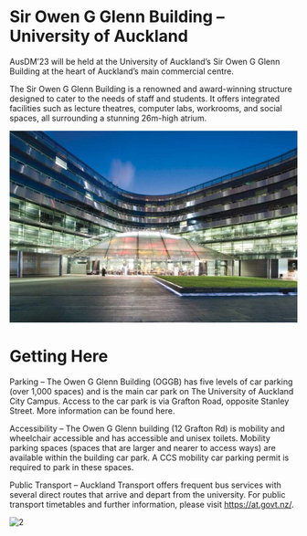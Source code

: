
# Sir Owen G Glenn Building – University of Auckland

AusDM’23 will be held at the University of Auckland’s Sir Owen G Glenn Building at the heart of Auckland’s main commercial centre.


The Sir Owen G Glenn Building is a renowned and award-winning structure designed to cater to the needs of staff and students. It offers integrated facilities such as lecture theatres, computer labs, workrooms, and social spaces, all surrounding a stunning 26m-high atrium.


![1](./media/Venue/1.jpg)


# Getting Here

Parking – The Owen G Glenn Building (OGGB) has five levels of car parking (over 1,000 spaces) and is the main car park on The University of Auckland City Campus. Access to the car park is via Grafton Road, opposite Stanley Street. More information can be found here.


Accessibility – The Owen G Glenn building (12 Grafton Rd) is mobility and wheelchair accessible and has accessible and unisex toilets. Mobility parking spaces (spaces that are larger and nearer to access ways) are available within the building car park. A CCS mobility car parking permit is required to park in these spaces.


Public Transport – Auckland Transport offers frequent bus services with several direct routes that arrive and depart from the university. For public transport timetables and further information, please visit https://at.govt.nz/.


![2](./media/Venue/2.jpg)


